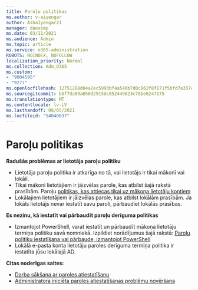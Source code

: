 ```yaml
---
title: Paroļu politikas
ms.author: v-aiyengar
author: AshaIyengar21
manager: dansimp
ms.date: 03/11/2021
ms.audience: Admin
ms.topic: article
ms.service: o365-administration
ROBOTS: NOINDEX, NOFOLLOW
localization_priority: Normal
ms.collection: Adm_O365
ms.custom:
- "9004595"
- "9277"
ms.openlocfilehash: 12751288d04a2ec5993bf4a546b7d0c862f8f171f5bfd7a337cb79cb95792056
ms.sourcegitcommit: b5f7da89a650d2915dc652449623c78be6247175
ms.translationtype: MT
ms.contentlocale: lv-LV
ms.lasthandoff: 08/05/2021
ms.locfileid: "54040837"
---
```

# <a name="password-policies"></a>Paroļu politikas

**Radušās problēmas ar lietotāja paroļu politiku**

- Lietotāja paroļu politika ir atkarīga no tā, vai lietotājs ir tikai mākonī vai lokāli.
- Tikai mākonī lietotājiem ir jāizvēlas parole, kas atbilst šajā rakstā prasībām. Paroļu [politikas, kas attiecas tikai uz mākoņa lietotāju kontiem](https://docs.microsoft.com/azure/active-directory/authentication/concept-sspr-policy?WT.mc_id=Portal-Microsoft_Azure_Support#password-policies-that-only-apply-to-cloud-user-accounts)
- Lokālajiem lietotājiem ir jāizvēlas parole, kas atbilst lokālām prasībām. Ja lokāls lietotājs nevar iestatīt savu paroli, pārbaudiet lokālās prasības.

**Es nezinu, kā iestatīt vai pārbaudīt paroļu derīguma politikas**

- Izmantojot PowerShell, varat iestatīt un pārbaudīt mākoņa lietotāju termiņa politiku savā nomniekā. Izpildiet norādījumus šajā rakstā: [Paroļu politiku iestatīšana vai pārbaude, izmantojot PowerShell](https://docs.microsoft.com/azure/active-directory/authentication/concept-sspr-policy?WT.mc_id=Portal-Microsoft_Azure_Support#set-or-check-the-password-policies-by-using-powershell)
- Lokālā e-pasta konta lietotāju paroles derīguma termiņa politika ir iestatīta jūsu lokālajā AD.

**Citas noderīgas saites:**
- [Darba sākšana ar paroles atiestatīšanu](https://docs.microsoft.com/azure/active-directory/authentication/concept-sspr-policy?WT.mc_id=Portal-Microsoft_Azure_Support#set-or-check-the-password-policies-by-using-powershell)
- [Administratora iniciēta paroles atiestatīšanas problēmu novēršana](https://docs.microsoft.com/azure/active-directory/active-directory-passwords-troubleshoot?WT.mc_id=Portal-Microsoft_Azure_Support#troubleshoot-the-password-reset-portal)
